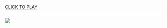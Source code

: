 
<a href="https://premium76.site?title=level_devil_game_unblocked&ref=13M">CLICK TO PLAY</a></h3>
<hr>

<a href="https://premium76.site?title=level_devil_game_unblocked&ref=13M"><img src="https://clearcache.store/games.png"></a>


